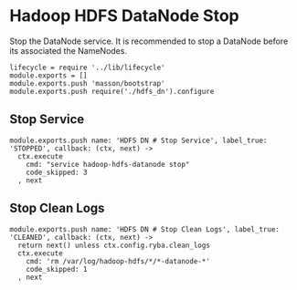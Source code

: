 
# Hadoop HDFS DataNode Stop

Stop the DataNode service. It is recommended to stop a DataNode before its
associated the NameNodes.

    lifecycle = require '../lib/lifecycle'
    module.exports = []
    module.exports.push 'masson/bootstrap'
    module.exports.push require('./hdfs_dn').configure

## Stop Service

    module.exports.push name: 'HDFS DN # Stop Service', label_true: 'STOPPED', callback: (ctx, next) ->
      ctx.execute
        cmd: "service hadoop-hdfs-datanode stop"
        code_skipped: 3
      , next

## Stop Clean Logs

    module.exports.push name: 'HDFS DN # Stop Clean Logs', label_true: 'CLEANED', callback: (ctx, next) ->
      return next() unless ctx.config.ryba.clean_logs
      ctx.execute
        cmd: 'rm /var/log/hadoop-hdfs/*/*-datanode-*'
        code_skipped: 1
      , next